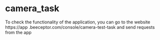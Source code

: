 # camera_task

To check the functionality of the application, you can go to the website https://app .beeceptor.com/console/camera-test-task and send requests from the app
